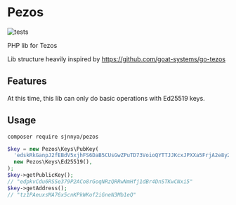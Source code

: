 # Pezos

![tests](https://github.com/catsoap/pezos/workflows/tests/badge.svg)

PHP lib for Tezos

Lib structure heavily inspired by https://github.com/goat-systems/go-tezos

## Features

At this time, this lib can only do basic operations with Ed25519 keys.

## Usage

`composer require sjnnya/pezos`

```php
$key = new Pezos\Keys\PubKey(
  'edskRkGanpJ2fEBdV5xjhFS6DaB5CUsGwZPuTD73VoioQYTTJJKcxJPXXa5FrjA2e8y2LKqwdXNqB9WB4yAQG3gaQTnp15LwDu',
  new Pezos\Keys\Ed25519(),
);
$key->getPublicKey();
// "edpkvCdu6RSSe379P2ACo8rGoqNRzQRRwNmHfj1dBr4DnSTKwCNxi5"
$key->getAddress();
// "tz1PAeuxsMA76x5cnKPkWKof2iGneN3Mb1eQ"
```
